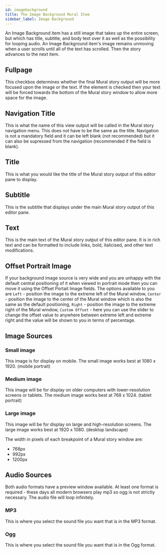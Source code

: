 ```yaml
---
id: imagebackground
title: The Image Background Mural Item
sidebar_label: Image Background
---
```


An Image Background item has a still image that takes up the entire screen, but which has title, subtitle, and body text over it as well as the possibility for looping audio. An Image Background item's image remains unmoving when a user scrolls until all of the text has scrolled. Then the story advances to the next item.

## Fullpage

This checkbox determines whether the final Mural story output will be more focused upon the image or the text. If the element is checked then your text will be forced towards the bottom of the Mural story window to allow more space for the image.

## Navigation Title

This is what the name of this view output will be called in the Mural story navigation menu. This does not have to be the same as the title.
Navigation is not a mandatory field and it can be left blank (not recommended) but it can also be supressed from the navigation (recommended if the field is blank).

## Title

This is what you would like the title of the Mural story output of this editor pane to display.

## Subtitle

This is the subtitle that displays under the main Mural story output of this editor pane.

## Text

This is the main text of the Mural story output of this editor pane. It is in rich text and can be formatted to include links, bold, italicised, and other text modifications.

## Offset Portrait Image

If your background image source is very wide and you are unhappy with the default central positioning of it when viewed in portrait mode then you can move it using the Offset Portait Image fields. The options available to you are `Left` - position the image to the extreme left of the Mural window, `Center` - position the image to the center of the Mural window which is also the same as the default positioning, `Right` - position the image to the extreme right of the Mural window, `Custom Offset` - here you can use the slider to change the offset value to anywhere between extreme left and extreme right and the value will be shown to you in terms of percentage.

## Image Sources

### Small image

This image is for display on mobile. The small image works best at 1080 x 1920. (mobile portrait)

### Medium image

This image will be for display on older computers with lower-resolution screens or tablets. The medium image works best at 768 x 1024. (tablet portrait)

### Large image

This image will be for display on large and high-resolution screens. The large image works best at 1920 x 1080. (desktop landscape)

The width in pixels of each breakpoint of a Mural story window are:

- 768px
- 992px
- 1200px

## Audio Sources

Both audio formats have a preview window available. At least one format is required - these days all modern browsers play mp3 so ogg is not strictly necessary. The audio file will loop infinitely.

### MP3

This is where you select the sound file you want that is in the MP3 format.

### Ogg

This is where you select the sound file you want that is in the Ogg format.
